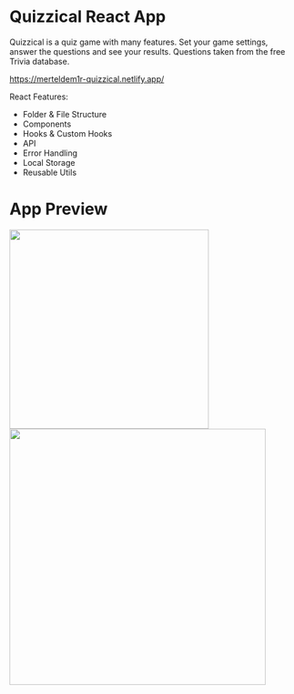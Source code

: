 # Quizzical React App
Quizzical is a quiz game with many features. Set your game settings, answer the questions and see your results. Questions taken from the free Trivia database.

https://merteldem1r-quizzical.netlify.app/

React Features: 
* Folder & File Structure
* Components
* Hooks & Custom Hooks
* API
* Error Handling
* Local Storage
* Reusable Utils

# App Preview
<img width="350" src="https://user-images.githubusercontent.com/113149328/221540944-664693cd-d3bb-4aca-927a-3c49cb3debe5.png">  <img width="450" src="https://user-images.githubusercontent.com/113149328/221539389-f026aa68-d10a-499b-996b-340f3c9dec84.png">

